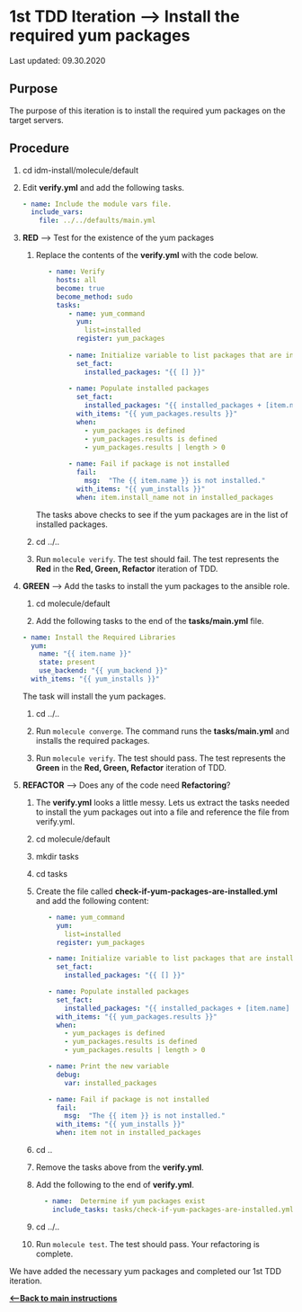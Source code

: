 # 1st TDD Iteration --> Install the required yum packages

Last updated: 09.30.2020

## Purpose

The purpose of this iteration is to install the required yum packages 
on the target servers.

## Procedure
1. cd idm-install/molecule/default
1. Edit **verify.yml** and add the following tasks.

    ```yaml
    - name: Include the module vars file.
      include_vars:
        file: ../../defaults/main.yml
    ```

1. **RED** --> Test for the existence of the yum packages
    
    1. Replace the contents of the **verify.yml** with the code below.
        
        ```yaml
           - name: Verify
             hosts: all
             become: true
             become_method: sudo
             tasks:
                - name: yum_command
                  yum:
                    list=installed
                  register: yum_packages
                
                - name: Initialize variable to list packages that are installed
                  set_fact:
                    installed_packages: "{{ [] }}"
                
                - name: Populate installed packages
                  set_fact:
                    installed_packages: "{{ installed_packages + [item.name] }}"
                  with_items: "{{ yum_packages.results }}"
                  when:
                    - yum_packages is defined
                    - yum_packages.results is defined
                    - yum_packages.results | length > 0
                
                - name: Fail if package is not installed
                  fail:
                    msg:  "The {{ item.name }} is not installed."
                  with_items: "{{ yum_installs }}"
                  when: item.install_name not in installed_packages
        ```
                  
        The tasks above checks to see if the yum packages are in the list of
        installed packages.

    1. cd ../..
    1. Run `molecule verify`.  The test should fail.  The test represents
       the **Red** in the **Red, Green, Refactor** iteration of TDD.

1. **GREEN** --> Add the tasks to install the yum packages to the ansible role.
     
    1. cd molecule/default
        
    1. Add the following tasks to the end of the **tasks/main.yml** file.
        
    ```yaml
    - name: Install the Required Libraries
      yum:
        name: "{{ item.name }}"
        state: present
        use_backend: "{{ yum_backend }}"
      with_items: "{{ yum_installs }}"
    ```   
           
    The task will install the yum packages.
        
    1. cd ../..
    
    1. Run `molecule converge`.  The command runs the **tasks/main.yml**
    and installs the required packages.
    
    1. Run `molecule verify`. The test should pass.  The test represents
    the **Green** in the **Red, Green, Refactor** iteration of TDD.

1. **REFACTOR** --> Does any of the code need **Refactoring**?

    1. The **verify.yml** looks a little messy.  Lets us extract the 
        tasks needed to install the yum packages out into a file and
       reference the file from verify.yml.
        
    1. cd molecule/default
        
    1. mkdir tasks
        
    1. cd tasks
    
    1. Create the file called **check-if-yum-packages-are-installed.yml** 
       and add the following content:
        
        ```yaml
           - name: yum_command
             yum:
               list=installed
             register: yum_packages
       
           - name: Initialize variable to list packages that are installed
             set_fact:
               installed_packages: "{{ [] }}"
       
           - name: Populate installed packages
             set_fact:
               installed_packages: "{{ installed_packages + [item.name] }}"
             with_items: "{{ yum_packages.results }}"
             when:
               - yum_packages is defined
               - yum_packages.results is defined
               - yum_packages.results | length > 0
       
           - name: Print the new variable
             debug:
               var: installed_packages
       
           - name: Fail if package is not installed
             fail:
               msg:  "The {{ item }} is not installed."
             with_items: "{{ yum_installs }}"
             when: item not in installed_packages
       ```
        
    1. cd ..
        
    1. Remove the tasks above from the **verify.yml**.
        
    1. Add the following to the end of **verify.yml**.
        
        ```yaml
          - name:  Determine if yum packages exist
            include_tasks: tasks/check-if-yum-packages-are-installed.yml
       ```          
           
    1. cd ../..
    1. Run `molecule test`.  The test should pass.  Your refactoring is complete.

We have added the necessary yum packages and completed our 1st TDD iteration.

[**<--Back to main instructions**](../readme.md#1stTDD)
